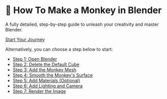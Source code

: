 <div class="hero animated">
  <h1 class="hero-title">🐒 How To Make a Monkey in Blender</h1>
  <p class="hero-subtitle">A fully detailed, step-by-step guide to unleash your creativity and master Blender.</p>
  <a class="btn hero-btn" href="step1_open_blender">Start Your Journey</a>
</div>


Alternatively, you can choose a step below to start:

- [Step 1: Open Blender](step1_open_blender.md)
- [Step 2: Delete the Default Cube](step2_delete_cube.md)
- [Step 3: Add the Monkey Mesh](step3_add_monkey.md)
- [Step 4: Smooth the Monkey's Surface](step4_smooth_surface.md)
- [Step 5: Add Materials (Optional)](step5_add_materials.md)
- [Step 6: Add Lighting and Camera](step6_lighting_and_camera.md)
- [Step 7: Render the Image](step7_render_image.md)
